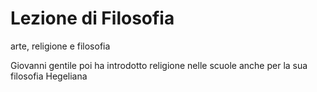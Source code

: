 # Lezione di Filosofia

arte, religione e filosofia

Giovanni gentile poi ha introdotto religione nelle scuole anche per la sua filosofia Hegeliana
<!--stackedit_data:
eyJoaXN0b3J5IjpbNTE3OTA3MzE4XX0=
-->